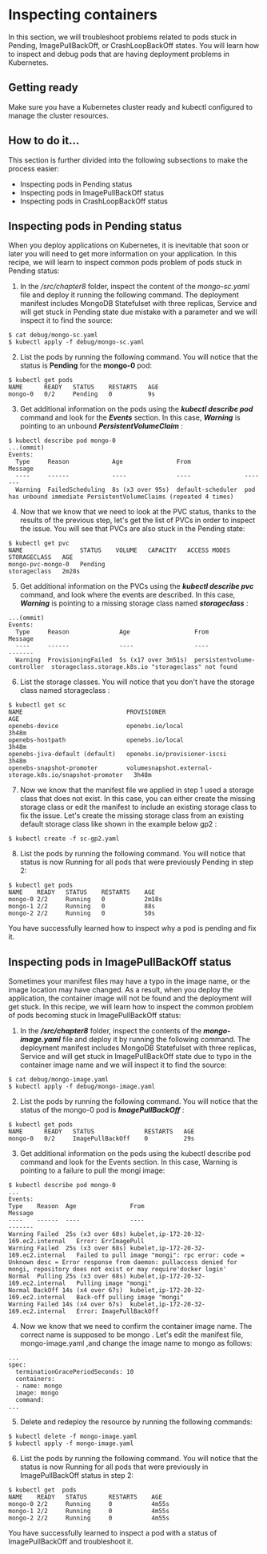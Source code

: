 # Inspecting containers
In this section, we will troubleshoot problems related to pods stuck in Pending,
ImagePullBackOff, or CrashLoopBackOff states. You will learn how to inspect and debug
pods that are having deployment problems in Kubernetes.
## Getting ready
Make sure you have a Kubernetes cluster ready and kubectl configured to manage the
cluster resources.

## How to do it...
This section is further divided into the following subsections to make the process easier:
* Inspecting pods in Pending status
* Inspecting pods in ImagePullBackOff status
* Inspecting pods in CrashLoopBackOff status

## Inspecting pods in Pending status
When you deploy applications on Kubernetes, it is inevitable that soon or later you will
need to get more information on your application. In this recipe, we will learn to inspect
common pods problem of pods stuck in Pending status:  
1. In the */src/chapter8* folder, inspect the content of the *mongo-sc.yaml* file and
deploy it running the following command. The deployment manifest includes
MongoDB Statefulset with three replicas, Service and will get stuck in Pending
state due mistake with a parameter and we will inspect it to find the source:   
```
$ cat debug/mongo-sc.yaml
$ kubectl apply -f debug/mongo-sc.yaml
```
2. List the pods by running the following command. You will notice that the status
is **Pending** for the **mongo-0** pod:
```
$ kubectl get pods
NAME      READY   STATUS    RESTARTS   AGE
mongo-0   0/2     Pending   0          9s
```
3. Get additional information on the pods using the ***kubectl describe pod***
command and look for the ***Events*** section. In this case, ***Warning*** is pointing to
an unbound ***PersistentVolumeClaim*** :
```
$ kubectl describe pod mongo-0
...(ommit)
Events:
  Type     Reason            Age               From               Message
  ----     ------            ----              ----               -------
  Warning  FailedScheduling  8s (x3 over 95s)  default-scheduler  pod has unbound immediate PersistentVolumeClaims (repeated 4 times)
```
4. Now that we know that we need to look at the PVC status, thanks to the results
of the previous step, let's get the list of PVCs in order to inspect the issue. You
will see that PVCs are also stuck in the Pending state:  
```
$ kubectl get pvc
NAME                STATUS    VOLUME   CAPACITY   ACCESS MODES   STORAGECLASS   AGE
mongo-pvc-mongo-0   Pending                                      storageclass   2m28s
```
5. Get additional information on the PVCs using the ***kubectl describe pvc***
command, and look where the events are described. In this case, ***Warning*** is
pointing to a missing storage class named ***storageclass*** :
```
...(ommit)
Events:
  Type     Reason              Age                  From                         Message
  ----     ------              ----                 ----                         -------
  Warning  ProvisioningFailed  5s (x17 over 3m51s)  persistentvolume-controller  storageclass.storage.k8s.io "storageclass" not found
```
6. List the storage classes. You will notice that you don't have the storage class
named storageclass :
```
$ kubectl get sc
NAME                             PROVISIONER                                                AGE
openebs-device                   openebs.io/local                                           3h48m
openebs-hostpath                 openebs.io/local                                           3h48m
openebs-jiva-default (default)   openebs.io/provisioner-iscsi                               3h48m
openebs-snapshot-promoter        volumesnapshot.external-storage.k8s.io/snapshot-promoter   3h48m
```
7. Now we know that the manifest file we applied in step 1 used a storage class that
does not exist. In this case, you can either create the missing storage class or edit
the manifest to include an existing storage class to fix the issue.
Let's create the missing storage class from an existing default storage class like
shown in the example below gp2 :
```
$ kubectl create -f sc-gp2.yaml
```
8. List the pods by running the following command. You will notice that status is
now Running for all pods that were previously Pending in step 2:
```
$ kubectl get pods
NAME    READY   STATUS    RESTARTS    AGE
mongo-0 2/2     Running   0           2m18s
mongo-1 2/2     Running   0           88s
mongo-2 2/2     Running   0           50s
```
You have successfully learned how to inspect why a pod is pending and fix it.

## Inspecting pods in ImagePullBackOff status
Sometimes your manifest files may have a typo in the image name, or the image location
may have changed. As a result, when you deploy the application, the container image will
not be found and the deployment will get stuck. In this recipe, we will learn how to inspect
the common problem of pods becoming stuck in ImagePullBackOff status:  
1. In the ***/src/chapter8*** folder, inspect the contents of the ***mongo-image.yaml*** file and deploy it by running the following command. The deployment manifest includes MongoDB Statefulset with three replicas, Service and will get stuck in ImagePullBackOff state due to typo in the container image name and we will inspect it to find the source: 
```
$ cat debug/mongo-image.yaml
$ kubectl apply -f debug/mongo-image.yaml
```
2. List the pods by running the following command. You will notice that the status of the mongo-0 pod is ***ImagePullBackOff*** :
```
$ kubectl get pods
NAME      READY   STATUS              RESTARTS   AGE
mongo-0   0/2     ImagePullBackOff    0          29s
```
3. Get additional information on the pods using the kubectl describe pod command and look for the Events section. In this case, Warning is pointing to a failure to pull the mongi image:
```
$ kubectl describe pod mongo-0
...
Events:
Type    Reason  Age               From                                    Message
----    ------  ----              ----                                    -------
Warning Failed  25s (x3 over 68s) kubelet,ip-172-20-32-169.ec2.internal   Error: ErrImagePull
Warning Failed  25s (x3 over 68s) kubelet,ip-172-20-32-169.ec2.internal   Failed to pull image "mongi": rpc error: code = Unknown desc = Error response from daemon: pullaccess denied for mongi, repository does not exist or may require'docker login'
Normal  Pulling 25s (x3 over 68s) kubelet,ip-172-20-32-169.ec2.internal   Pulling image "mongi"
Normal BackOff 14s (x4 over 67s)  kubelet,ip-172-20-32-169.ec2.internal   Back-off pulling image "mongi"
Warning Failed 14s (x4 over 67s)  kubelet,ip-172-20-32-169.ec2.internal   Error: ImagePullBackOff
```
4. Now we know that we need to confirm the container image name. The correct  name is supposed to be mongo . Let's edit the manifest file, mongo-image.yaml ,and change the image name to mongo as follows:
```
...
spec:
  terminationGracePeriodSeconds: 10
  containers:
  - name: mongo
  image: mongo
  command:
...
```
5. Delete and redeploy the resource by running the following commands:
```
$ kubectl delete -f mongo-image.yaml
$ kubectl apply -f mongo-image.yaml
```  
6. List the pods by running the following command. You will notice that the status
is now Running for all pods that were previously in ImagePullBackOff status
in step 2:

```
$ kubectl get  pods
NAME    READY   STATUS      RESTARTS    AGE
mongo-0 2/2     Running     0           4m55s
mongo-1 2/2     Running     0           4m55s
mongo-2 2/2     Running     0           4m55s
```
You have successfully learned to inspect a pod with a status of ImagePullBackOff and troubleshoot it.
